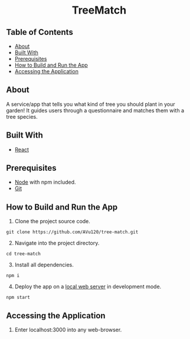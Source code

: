 <h1 align="center">TreeMatch</h1>

## Table of Contents

- [About](#about)
- [Built With](#built-with)
- [Prerequisites](#prerequisites)
- [How to Build and Run the App](#how-to-build-and-run-the-app)
- [Accessing the Application](#accessing-the-application)

## About

A service/app that tells you what kind of tree you should plant in your garden! It guides users through a questionnaire and matches them with a tree species.

## Built With

- [React](https://reactjs.org/)

## Prerequisites

- [Node](https://nodejs.org/en/) with npm included.
- [Git](https://git-scm.com/)

## How to Build and Run the App

1. Clone the project source code.

```
git clone https://github.com/AVu120/tree-match.git
```

2. Navigate into the project directory.

```
cd tree-match
```

3. Install all dependencies.

```
npm i
```

4. Deploy the app on a [local web server](https://webpack.js.org/configuration/dev-server/) in development mode.

```
npm start
```

## Accessing the Application

1. Enter localhost:3000 into any web-browser.
